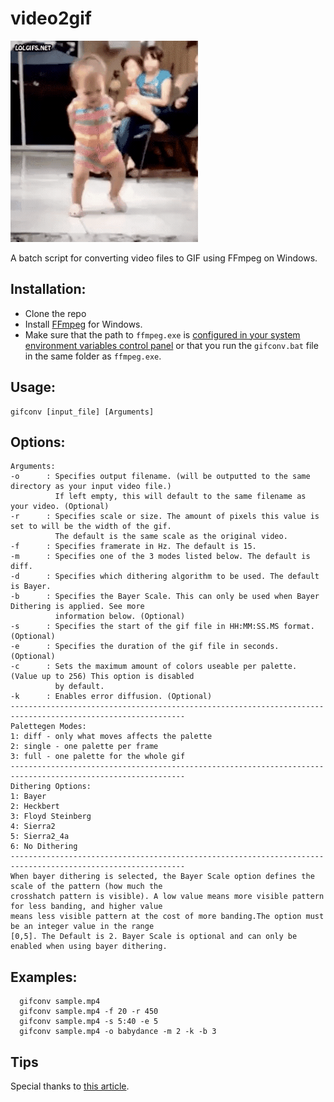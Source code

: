 # video2gif

![sample gif file generated](sample.gif)

A batch script for converting video files to GIF using FFmpeg on Windows.

## Installation:
* Clone the repo
* Install [FFmpeg](https://www.ffmpeg.org/download.html#build-windows) for Windows.
* Make sure that the path to `ffmpeg.exe` is [configured in your system environment variables control panel](https://www.wikihow.com/Install-FFmpeg-on-Windows) or that you run the `gifconv.bat` file in the same folder as `ffmpeg.exe`.

## Usage:
```
gifconv [input_file] [Arguments]
```
## Options:
```
Arguments:
-o      : Specifies output filename. (will be outputted to the same directory as your input video file.)
          If left empty, this will default to the same filename as your video. (Optional)
-r      : Specifies scale or size. The amount of pixels this value is set to will be the width of the gif.
          The default is the same scale as the original video.
-f      : Specifies framerate in Hz. The default is 15.
-m      : Specifies one of the 3 modes listed below. The default is diff.
-d      : Specifies which dithering algorithm to be used. The default is Bayer.
-b      : Specifies the Bayer Scale. This can only be used when Bayer Dithering is applied. See more
          information below. (Optional)
-s      : Specifies the start of the gif file in HH:MM:SS.MS format. (Optional)
-e      : Specifies the duration of the gif file in seconds. (Optional)
-c      : Sets the maximum amount of colors useable per palette. (Value up to 256) This option is disabled
          by default.
-k      : Enables error diffusion. (Optional)
-------------------------------------------------------------------------------------------------------------
Palettegen Modes:
1: diff - only what moves affects the palette
2: single - one palette per frame
3: full - one palette for the whole gif
-------------------------------------------------------------------------------------------------------------
Dithering Options:
1: Bayer
2: Heckbert
3: Floyd Steinberg
4: Sierra2
5: Sierra2_4a
6: No Dithering
-------------------------------------------------------------------------------------------------------------
When bayer dithering is selected, the Bayer Scale option defines the scale of the pattern (how much the
crosshatch pattern is visible). A low value means more visible pattern for less banding, and higher value
means less visible pattern at the cost of more banding.The option must be an integer value in the range
[0,5]. The Default is 2. Bayer Scale is optional and can only be enabled when using bayer dithering.
```

## Examples:
```
  gifconv sample.mp4
  gifconv sample.mp4 -f 20 -r 450
  gifconv sample.mp4 -s 5:40 -e 5
  gifconv sample.mp4 -o babydance -m 2 -k -b 3
```

## Tips
Special thanks to [this article](http://blog.pkh.me/p/21-high-quality-gif-with-ffmpeg.html).
